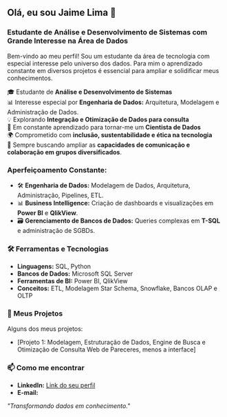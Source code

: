 ## Olá, eu sou Jaime Lima 👋

### Estudante de Análise e Desenvolvimento de Sistemas com Grande Interesse na Área de Dados

Bem-vindo ao meu perfil! Sou um estudante da área de tecnologia com especial interesse pelo universo dos dados. 
Para mim o aprendizado constante em diversos projetos é essencial para ampliar e solidificar meus conhecimentos.

🎓 Estudante de **Análise e Desenvolvimento de Sistemas**  
📊 Interesse especial por **Engenharia de Dados:** Arquitetura, Modelagem e Administração de Dados.  
💡 Explorando **Integração e Otimização de Dados para consulta**  
🚀 Em constante aprendizado para tornar-me um **Cientista de Dados**  
🌍 Comprometido com **inclusão, sustentabilidade e ética na tecnologia**  
🤝 Sempre buscando ampliar as **capacidades de comunicação e colaboração em grupos diversificados**.


### Aperfeiçoamento Constante:
- 🛠 **Engenharia de Dados:** Modelagem de Dados, Arquitetura, Administração, Pipelines, ETL.
- 📊 **Business Intelligence:** Criação de dashboards e visualizações em **Power BI** e **QlikView**.
- 🗃 **Gerenciamento de Bancos de Dados:** Queries complexas em **T-SQL** e administração de SGBDs.

### 🛠 Ferramentas e Tecnologias
- **Linguagens:** SQL, Python
- **Bancos de Dados:** Microsoft SQL Server
- **Ferramentas de BI:** Power BI, QlikView
- **Conceitos:** ETL, Modelagem Star Schema, Snowflake, Bancos OLAP e OLTP

### 📂 Meus Projetos
Alguns dos meus projetos:
- [Projeto 1: Modelagem, Estruturação de Dados, Engine de Busca e Otimização de Consulta Web de Pareceres, menos a interface]

### 📫 Como me encontrar
- **LinkedIn:** [Link do seu perfil](https://www.linkedin.com/in/jaime-lima-434530379)
- **E-mail:** 

*"Transformando dados em conhecimento."*
